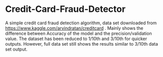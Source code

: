 # Credit-Card-Fraud-Detector
A simple credit card fraud detection algorithm, data set downloaded from https://www.kaggle.com/arvindratan/creditcard . Mainly shows the difference between Accuracy of the model and the precision/validation value. The dataset has been reduced to 1/10th and 3/10th for quicker outputs. However, full data set still shows the results similar to 3/10th data set output.
